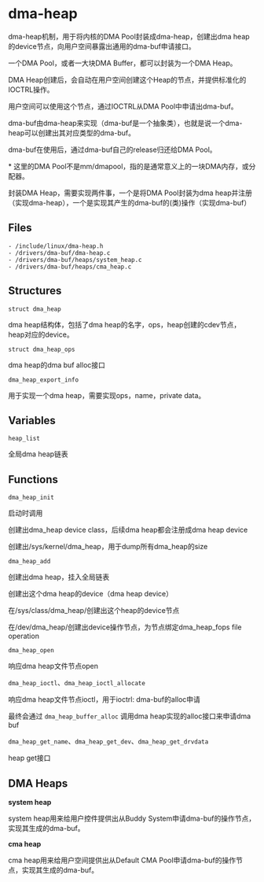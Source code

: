 # dma-heap

dma-heap机制，用于将内核的DMA Pool封装成dma-heap，创建出dma heap的device节点，向用户空间暴露出通用的dma-buf申请接口。

一个DMA Pool，或者一大块DMA Buffer，都可以封装为一个DMA Heap。

DMA Heap创建后，会自动在用户空间创建这个Heap的节点，并提供标准化的IOCTRL操作。

用户空间可以使用这个节点，通过IOCTRL从DMA Pool中申请出dma-buf。

dma-buf由dma-heap来实现（dma-buf是一个抽象类），也就是说一个dma-heap可以创建出其对应类型的dma-buf。

dma-buf在使用后，通过dma-buf自己的release归还给DMA Pool。

\* 这里的DMA Pool不是mm/dmapool，指的是通常意义上的一块DMA内存，或分配器。

封装DMA Heap，需要实现两件事，一个是将DMA Pool封装为dma heap并注册（实现dma-heap），一个是实现其产生的dma-buf的(类)操作（实现dma-buf）

## Files

```
- /include/linux/dma-heap.h
- /drivers/dma-buf/dma-heap.c
- /drivers/dma-buf/heaps/system_heap.c
- /drivers/dma-buf/heaps/cma_heap.c
```

## Structures

`struct dma_heap`

dma heap结构体，包括了dma heap的名字，ops，heap创建的cdev节点，heap对应的device。

`struct dma_heap_ops`

dma heap的dma buf alloc接口

`dma_heap_export_info`

用于实现一个dma heap，需要实现ops，name，private data。

## Variables

`heap_list`

全局dma heap链表

## Functions

`dma_heap_init`

启动时调用

创建出dma_heap device class，后续dma heap都会注册成dma heap device

创建出/sys/kernel/dma_heap，用于dump所有dma_heap的size

`dma_heap_add`

创建出dma heap，挂入全局链表

创建出这个dma heap的device（dma heap device）

在/sys/class/dma_heap/创建出这个heap的device节点

在/dev/dma_heap/创建出device操作节点，为节点绑定dma_heap_fops file operation

`dma_heap_open`

响应dma heap文件节点open

`dma_heap_ioctl`、`dma_heap_ioctl_allocate`

响应dma heap文件节点ioctl，用于ioctrl: dma-buf的alloc申请

最终会通过 `dma_heap_buffer_alloc` 调用dma heap实现的alloc接口来申请dma buf

`dma_heap_get_name`、`dma_heap_get_dev`、`dma_heap_get_drvdata`

heap get接口

## DMA Heaps

**system heap**

system heap用来给用户控件提供出从Buddy System申请dma-buf的操作节点，实现其生成的dma-buf。

**cma heap**

cma heap用来给用户空间提供出从Default CMA Pool申请dma-buf的操作节点，实现其生成的dma-buf。